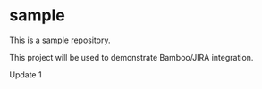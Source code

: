 sample
======

This is a sample repository.

This project will be used to demonstrate Bamboo/JIRA integration.

Update 1

